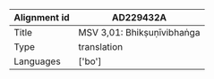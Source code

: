 |Alignment id | AD229432A
| --- | --- 
|Title | MSV 3,01: Bhikṣuṇīvibhaṅga 
|Type | translation
|Languages | ['bo']